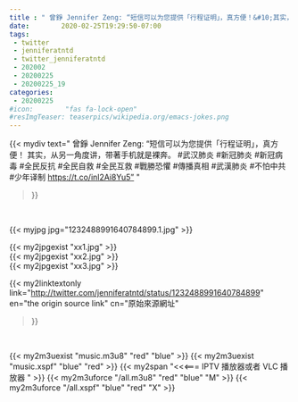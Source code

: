 ```yaml
---
title : " 曾錚 Jennifer Zeng: “短信可以为您提供「行程证明」，真方便！&#10;其实，从另一角度讲，带著手机就是裸奔。&#10; #武汉肺炎 #新冠肺炎 #新冠病毒  #全民反抗 #全民自救 #全民互救 #戰勝恐懼 #傳播真相 #武漢肺炎 #不怕中共 #少年译制 https://t.co/inl2Ai8Yu5”  "
date:        2020-02-25T19:29:50-07:00
tags:
 - twitter
 - jenniferatntd
 - twitter_jenniferatntd
 - 202002
 - 20200225
 - 20200225_19
categories:
 - 20200225
#icon:        "fas fa-lock-open"
#resImgTeaser: teaserpics/wikipedia.org/emacs-jokes.png
---
```


{{< mydiv text=" 曾錚 Jennifer Zeng: “短信可以为您提供「行程证明」，真方便！&#10;其实，从另一角度讲，带著手机就是裸奔。&#10; #武汉肺炎 #新冠肺炎 #新冠病毒  #全民反抗 #全民自救 #全民互救 #戰勝恐懼 #傳播真相 #武漢肺炎 #不怕中共 #少年译制 https://t.co/inl2Ai8Yu5”  "
>}}
<br>


 {{< myjpg jpg="1232488991640784899.1.jpg" >}}<br> 

{{< my2jpgexist "xx1.jpg" >}}<br>
{{< my2jpgexist "xx2.jpg" >}}<br>
{{< my2jpgexist "xx3.jpg" >}}<br>


{{< my2linktextonly link="http://twitter.com/jenniferatntd/status/1232488991640784899"
en="the origin source link" cn="原始來源網址"
>}}


<br>

{{< my2m3uexist "music.m3u8" "red"  "blue" >}} {{< my2m3uexist "music.xspf" "blue" "red"  >}} {{< my2span "<<<=== IPTV 播放器或者 VLC 播放器 " >}} {{< my2m3uforce "/all.m3u8" "red"  "blue" "M" >}} {{< my2m3uforce "/all.xspf" "blue" "red"  "X" >}} 
